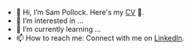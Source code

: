 - 👋 Hi, I’m Sam Pollock. Here's my [CV](https://github.com/sbpollock/sbpollock/files/6132577/Pollock_CV_Current.pdf) :page_with_curl:.
- 👀 I’m interested in ...
- 🌱 I’m currently learning ...
- 📫 How to reach me: Connect with me on [LinkedIn](https://www.linkedin.com/in/sbpollock/).

<!---
sbpollock/sbpollock is a ✨ special ✨ repository because its `README.md` (this file) appears on your GitHub profile.
You can click the Preview link to take a look at your changes.
--->
